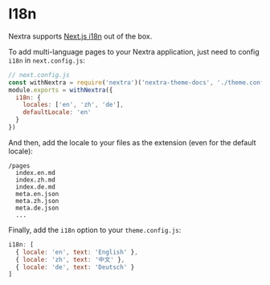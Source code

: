 # I18n

Nextra supports [Next.js i18n](https://nextjs.org/docs/advanced-features/i18n-routing) out of the box.

To add multi-language pages to your Nextra application, just need to config `i18n` in `next.config.js`:

```js
// next.config.js
const withNextra = require('nextra')('nextra-theme-docs', './theme.config.js')
module.exports = withNextra({
  i18n: {
    locales: ['en', 'zh', 'de'],
    defaultLocale: 'en'
  }
})
```

And then, add the locale to your files as the extension (even for the default locale):

```
/pages
  index.en.md
  index.zh.md
  index.de.md
  meta.en.json
  meta.zh.json
  meta.de.json
  ...
```

Finally, add the `i18n` option to your `theme.config.js`:

```jsx
i18n: [
  { locale: 'en', text: 'English' },
  { locale: 'zh', text: '中文' },
  { locale: 'de', text: 'Deutsch' }
]
```
